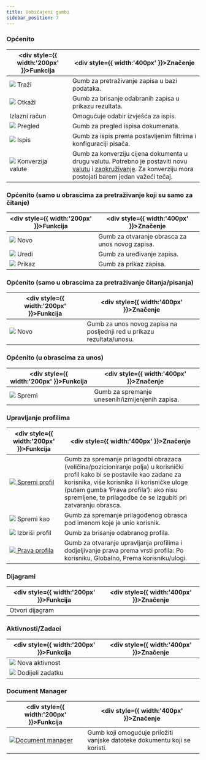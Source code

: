 ```yaml
---
title: Uobičajeni gumbi
sidebar_position: 7
---
```



### Općenito


| <div style={{ width:'200px' }}>Funkcija</div> | <div style={{ width:'400px' }}>Značenje</div> |
| --- | --- |
| ![](/img/neutral/common/search.png) Traži | Gumb za pretraživanje zapisa u bazi podataka. |
| ![](/img/neutral/common/delete.png)  Otkaži | Gumb za brisanje odabranih zapisa u prikazu rezultata. |
| Izlazni račun | Omogućuje odabir izvješća za ispis. |
| ![](/img/neutral/common/preview1.png)  Pregled | Gumb za pregled ispisa dokumenata. |
| ![](/img/neutral/common/print.png) Ispis | Gumb za ispis prema postavljenim filtrima i konfiguraciji pisača. |
| ![](/img/neutral/common/currency.png) Konverzija valute | Gumb za konverziju cijena dokumenta u drugu valutu. Potrebno je postaviti novu [valutu](/docs/configurations/tables/general-settings/currencies) i [zaokruživanje](/docs/sales/sales-price-list/procedures/rounding). Za konverziju mora postojati barem jedan važeći tečaj. |



### Općenito (samo u obrascima za pretraživanje koji su samo za čitanje)

| <div style={{ width:'200px' }}>Funkcija</div> | <div style={{ width:'400px' }}>Značenje</div> |
| --- | --- |
| ![](/img/neutral/common/new.png) Novo | Gumb za otvaranje obrasca za unos novog zapisa. |
| ![](/img/neutral/common/edit.png) Uredi | Gumb za uređivanje zapisa. |
| ![](/img/neutral/common/view.png) Prikaz | Gumb za prikaz zapisa. |



### Općenito (samo u obrascima za pretraživanje čitanja/pisanja)


| <div style={{ width:'200px' }}>Funkcija</div> | <div style={{ width:'400px' }}>Značenje</div> |
| --- | --- |
| ![](/img/neutral/common/new.png) Novo | Gumb za unos novog zapisa na posljednji red u prikazu rezultata/unosu. |



### Općenito (u obrascima za unos) 


| <div style={{ width:'200px' }}>Funkcija</div> | <div style={{ width:'400px' }}>Značenje</div> |
| --- | --- |
| ![](/img/neutral/common/save-as.png) Spremi | Gumb za spremanje unesenih/izmijenjenih zapisa. |



### Upravljanje profilima 


| <div style={{ width:'200px' }}>Funkcija</div> | <div style={{ width:'400px' }}>Značenje</div> |
| --- | --- |
|  [![](/img/neutral/common/save.png) Spremi profil](/docs/guide/common/operations-with-data/form-customization-and-profiles-management)  | Gumb za spremanje prilagodbi obrazaca (veličina/pozicioniranje polja) u korisnički profil kako bi se postavile kao zadane za korisnika, više korisnika ili korisničke uloge (putem gumba ‘Prava profila’): ako nisu spremljene, te prilagodbe će se izgubiti pri zatvaranju obrasca. |
| ![](/img/neutral/common/save-as.png) Spremi kao | Gumb za spremanje prilagođenog obrasca pod imenom koje je unio korisnik. |
| ![](/img/neutral/common/delete.png) Izbriši profil | Gumb za brisanje odabranog profila. |
|  [![](/img/neutral/common/image14.png) Prava profila](/docs/guide/common/operations-with-data/form-customization-and-profiles-management)  | Gumb za otvaranje upravljanja profilima i dodjeljivanje prava prema vrsti profila: Po korisniku, Globalno, Prema korisniku/ulogi.|



### Dijagrami 


| <div style={{ width:'200px' }}>Funkcija</div> | <div style={{ width:'400px' }}>Značenje</div> |
| --- | --- |
| Otvori dijagram |   |



### Aktivnosti/Zadaci 


| <div style={{ width:'200px' }}>Funkcija</div> | <div style={{ width:'400px' }}>Značenje</div> |
| --- | --- |
| ![](/img/neutral/common/new.png) Nova aktivnost |   |
| ![](/img/neutral/common/assign-activity.png) Dodijeli zadatku |   |



### Document Manager


| <div style={{ width:'200px' }}>Funkcija</div> | <div style={{ width:'400px' }}>Značenje</div> |
| --- | --- |
| ![](/img/neutral/common/document-manager.png)[Document manager](/docs/guide/common/operations-with-data/document-manager) | Gumb koji omogućuje priložiti vanjske datoteke dokumentu koji se koristi. |
